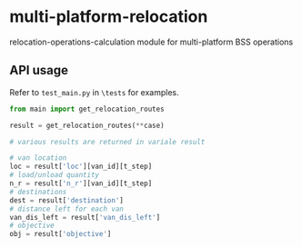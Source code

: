 # multi-platform-relocation
relocation-operations-calculation module for multi-platform BSS operations
## API usage
Refer to ``test_main.py`` in ``\tests`` for examples.

```python
from main import get_relocation_routes

result = get_relocation_routes(**case)

# various results are returned in variale result

# van location
loc = result['loc'][van_id][t_step]
# load/unload quantity
n_r = result['n_r'][van_id][t_step]
# destinations
dest = result['destination']
# distance left for each van
van_dis_left = result['van_dis_left']
# objective
obj = result['objective']
```